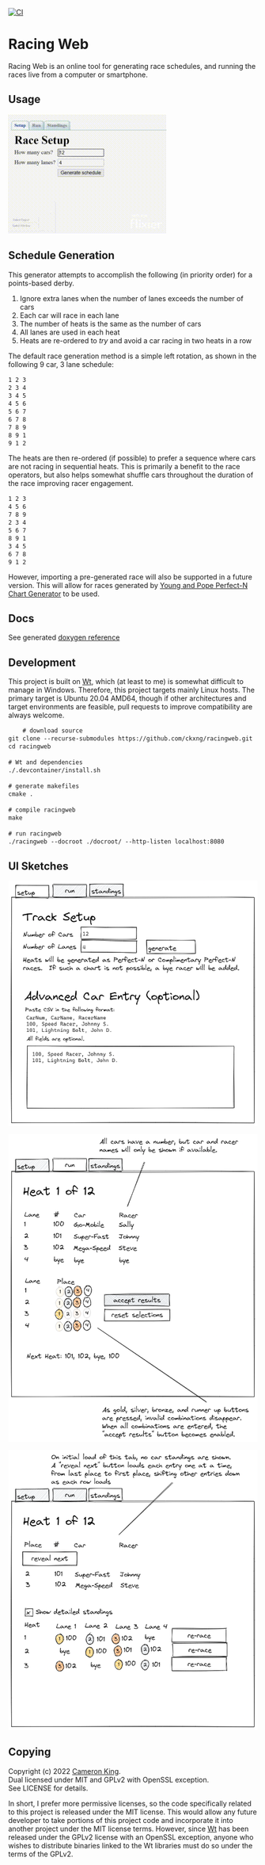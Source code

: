 [![CI](https://github.com/ckxng/racingweb/actions/workflows/main.yml/badge.svg?branch=main)](https://github.com/ckxng/racingweb/actions/workflows/main.yml)

# Racing Web

Racing Web is an online tool for generating race schedules, and running the races live from a computer or smartphone.

## Usage

![Animated Video of App Usage](img/race.gif)

## Schedule Generation

This generator attempts to accomplish the following (in priority order) for a points-based derby.

1. Ignore extra lanes when the number of lanes exceeds the number of cars
2. Each car will race in each lane
3. The number of heats is the same as the number of cars
4. All lanes are used in each heat
5. Heats are re-ordered to _try_ and avoid a car racing in two heats in a row

The default race generation method is a simple left rotation, as shown in the following 9 car, 3 lane schedule:

    1 2 3
    2 3 4
    3 4 5
    4 5 6
    5 6 7
    6 7 8
    7 8 9
    8 9 1
    9 1 2

The heats are then re-ordered (if possible) to prefer a sequence where cars are not racing in sequential heats.  This is 
primarily a benefit to the race operators, but also helps somewhat shuffle cars throughout the duration of the race 
improving racer engagement.

    1 2 3
    4 5 6
    7 8 9
    2 3 4
    5 6 7
    8 9 1
    3 4 5
    6 7 8
    9 1 2

However, importing a pre-generated race will also be supported in a future version.  This will allow for races generated
by [Young and Pope Perfect-N Chart Generator](http://stanpope.net/ppngen.html) to be used.

## Docs

See generated [doxygen reference](https://ckxng.github.io/racingweb/html/hierarchy.html)

## Development

This project is built on [Wt](https://www.webtoolkit.eu/wt), which (at least to me) is somewhat difficult to manage in
Windows. Therefore, this project targets mainly Linux hosts. The primary target is Ubuntu 20.04 AMD64, though if other
architectures and target environments are feasible, pull requests to improve compatibility are always welcome.

        # download source
    git clone --recurse-submodules https://github.com/ckxng/racingweb.git
    cd racingweb

    # Wt and dependencies
    ./.devcontainer/install.sh
    
    # generate makefiles
    cmake .

    # compile racingweb
    make

    # run racingweb
    ./racingweb --docroot ./docroot/ --http-listen localhost:8080

## UI Sketches

![Setup](img/racingweb-setup.png)

![Run](img/racingweb-run.png)

![Standings](img/racingweb-standings.png)

## Copying

Copyright (c) 2022 [Cameron King](http://cameronking.me).  
Dual licensed under MIT and GPLv2 with OpenSSL exception.  
See LICENSE for details.

In short, I prefer more permissive licenses, so the code specifically related to this project is released under the MIT
license. This would allow any future developer to take portions of this project code and incorporate it into another
project under the MIT license terms. However, since [Wt](https://www.webtoolkit.eu/wt) has been released under the GPLv2
license with an OpenSSL exception, anyone who wishes to distribute binaries linked to the Wt libraries must do so under
the terms of the GPLv2.
